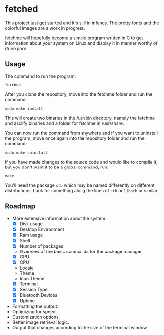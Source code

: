 # fetched
This project just got started and it's still in infancy. The pretty fonts and the colorful images are a work in progress.

fetchme will hopefully become a simple program written in C to get information about your system on Linux and display it in manner worthy of r/unixporn. 

## Usage
The command to run the program:

`fetched`

After you clone the repository, move into the fetchme folder and run the command: 

`sudo make install`

This will create two binaries in the /usr/bin directory, namely the fetchme and asciify binaries and a folder for fetchme in /usr/share.

You can now run the command from anywhere and if you want to uninstall the program, move once again into the repository folder and run the command:

`sudo make uninstall`

If you have made changes to the source code and would like to compile it, but you don't want it to be a global command, run:

`make`

You'll need the package `stb` which may be named differently on different distributions. Look for something along the lines of `stb` or `libstb` or similar.

## Roadmap
- More extensive information about the system.
    - [x] Disk usage 
    - [x] Desktop Environment
    - [x] Ram usage
    - [x] Shell
    - [x] Number of packages
    - Overview of the basic commands for the package manager
    - [x] GPU
    - [x] CPU
    - Locale
    - Theme
    - Icon Theme
    - [x] Terminal
    - [x] Session Type
    - [x] Bluetooth Devices
    - [x] Uptime
- Formatting the output.
- Optimizing for speed.
- Customization options.
- Better image retrieval logic.
- Output that changes according to the size of the terminal window.
